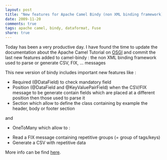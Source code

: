 ```yaml
---
layout: post
title: "New features for Apache Camel Bindy (non XML binding framework)"
date: 2009-11-20
comments: true
tags: apache camel, bindy, dataformat, Fuse
share: true
---
```


Today has been a very productive day. I have found the time to update the documentation about the Apache Camel Tutorial on
[OSGI](http://camel.apache.org/tutorial-osgi-camel-part2.html) and commit the last new features added to camel-bindy : the non XML binding framework
used to parse or generate CSV, FIX, ... messages

This new version of bindy includes important new features like :

- Required (@DataField) to check mandatory field
- Position (@DataField and @KeyValuePairField) when the CSV/FIX message to be generate contain fields which are placed at a different position then those used to parse it
- Section which allow to define the class containing by example the header, body or footer section

and

- OneToMany which allow to :

* Read a FIX message containing repetitive groups (= group of tags/keys)
* Generate a CSV with repetitive data

More info can be find <a href="http://camel.apache.org/bindy.html">here</a>.